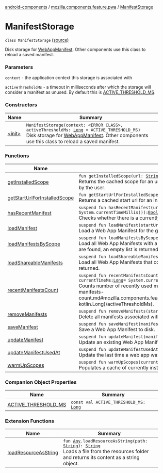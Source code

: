 [android-components](../../index.md) / [mozilla.components.feature.pwa](../index.md) / [ManifestStorage](./index.md)

# ManifestStorage

`class ManifestStorage` [(source)](https://github.com/mozilla-mobile/android-components/blob/master/components/feature/pwa/src/main/java/mozilla/components/feature/pwa/ManifestStorage.kt#L23)

Disk storage for [WebAppManifest](../../mozilla.components.concept.engine.manifest/-web-app-manifest/index.md). Other components use this class to reload a saved manifest.

### Parameters

`context` - the application context this storage is associated with

`activeThresholdMs` - a timeout in milliseconds after which the storage will consider a manifest
    as unused. By default this is [ACTIVE_THRESHOLD_MS](-a-c-t-i-v-e_-t-h-r-e-s-h-o-l-d_-m-s.md).

### Constructors

| Name | Summary |
|---|---|
| [&lt;init&gt;](-init-.md) | `ManifestStorage(context: <ERROR CLASS>, activeThresholdMs: `[`Long`](https://kotlinlang.org/api/latest/jvm/stdlib/kotlin/-long/index.html)` = ACTIVE_THRESHOLD_MS)`<br>Disk storage for [WebAppManifest](../../mozilla.components.concept.engine.manifest/-web-app-manifest/index.md). Other components use this class to reload a saved manifest. |

### Functions

| Name | Summary |
|---|---|
| [getInstalledScope](get-installed-scope.md) | `fun getInstalledScope(url: `[`String`](https://kotlinlang.org/api/latest/jvm/stdlib/kotlin/-string/index.html)`): `[`String`](https://kotlinlang.org/api/latest/jvm/stdlib/kotlin/-string/index.html)`?`<br>Returns the cached scope for an url if the url falls into a web app scope that has been installed by the user. |
| [getStartUrlForInstalledScope](get-start-url-for-installed-scope.md) | `fun getStartUrlForInstalledScope(scope: `[`String`](https://kotlinlang.org/api/latest/jvm/stdlib/kotlin/-string/index.html)`): `[`String`](https://kotlinlang.org/api/latest/jvm/stdlib/kotlin/-string/index.html)`?`<br>Returns a cached start url for an installed web app scope. |
| [hasRecentManifest](has-recent-manifest.md) | `suspend fun hasRecentManifest(url: `[`String`](https://kotlinlang.org/api/latest/jvm/stdlib/kotlin/-string/index.html)`, currentTimeMs: `[`Long`](https://kotlinlang.org/api/latest/jvm/stdlib/kotlin/-long/index.html)` = System.currentTimeMillis()): `[`Boolean`](https://kotlinlang.org/api/latest/jvm/stdlib/kotlin/-boolean/index.html)<br>Checks whether there is a currently used manifest with a scope that matches the url. |
| [loadManifest](load-manifest.md) | `suspend fun loadManifest(startUrl: `[`String`](https://kotlinlang.org/api/latest/jvm/stdlib/kotlin/-string/index.html)`): `[`WebAppManifest`](../../mozilla.components.concept.engine.manifest/-web-app-manifest/index.md)`?`<br>Load a Web App Manifest for the given URL from disk. If no manifest is found, null is returned. |
| [loadManifestsByScope](load-manifests-by-scope.md) | `suspend fun loadManifestsByScope(url: `[`String`](https://kotlinlang.org/api/latest/jvm/stdlib/kotlin/-string/index.html)`): `[`List`](https://kotlinlang.org/api/latest/jvm/stdlib/kotlin.collections/-list/index.html)`<`[`WebAppManifest`](../../mozilla.components.concept.engine.manifest/-web-app-manifest/index.md)`>`<br>Load all Web App Manifests with a matching scope for the given URL from disk. If no manifests are found, an empty list is returned. |
| [loadShareableManifests](load-shareable-manifests.md) | `suspend fun loadShareableManifests(currentTime: `[`Long`](https://kotlinlang.org/api/latest/jvm/stdlib/kotlin/-long/index.html)`): `[`List`](https://kotlinlang.org/api/latest/jvm/stdlib/kotlin.collections/-list/index.html)`<`[`WebAppManifest`](../../mozilla.components.concept.engine.manifest/-web-app-manifest/index.md)`>`<br>Load all Web App Manifests that contain share targets. If no manifests are found, an empty list is returned. |
| [recentManifestsCount](recent-manifests-count.md) | `suspend fun recentManifestsCount(activeThresholdMs: `[`Long`](https://kotlinlang.org/api/latest/jvm/stdlib/kotlin/-long/index.html)` = this.activeThresholdMs, currentTimeMs: `[`Long`](https://kotlinlang.org/api/latest/jvm/stdlib/kotlin/-long/index.html)` = System.currentTimeMillis()): `[`Int`](https://kotlinlang.org/api/latest/jvm/stdlib/kotlin/-int/index.html)<br>Counts number of recently used manifests, as configured by [activeThresholdMs](recent-manifests-count.md#mozilla.components.feature.pwa.ManifestStorage$recentManifestsCount(kotlin.Long, kotlin.Long)/activeThresholdMs). |
| [removeManifests](remove-manifests.md) | `suspend fun removeManifests(startUrls: `[`List`](https://kotlinlang.org/api/latest/jvm/stdlib/kotlin.collections/-list/index.html)`<`[`String`](https://kotlinlang.org/api/latest/jvm/stdlib/kotlin/-string/index.html)`>): <ERROR CLASS>`<br>Delete all manifests associated with the list of URLs. |
| [saveManifest](save-manifest.md) | `suspend fun saveManifest(manifest: `[`WebAppManifest`](../../mozilla.components.concept.engine.manifest/-web-app-manifest/index.md)`): <ERROR CLASS>`<br>Save a Web App Manifest to disk. |
| [updateManifest](update-manifest.md) | `suspend fun updateManifest(manifest: `[`WebAppManifest`](../../mozilla.components.concept.engine.manifest/-web-app-manifest/index.md)`): <ERROR CLASS>`<br>Update an existing Web App Manifest on disk. |
| [updateManifestUsedAt](update-manifest-used-at.md) | `suspend fun updateManifestUsedAt(manifest: `[`WebAppManifest`](../../mozilla.components.concept.engine.manifest/-web-app-manifest/index.md)`): <ERROR CLASS>`<br>Update the last time a web app was used. |
| [warmUpScopes](warm-up-scopes.md) | `suspend fun warmUpScopes(currentTime: `[`Long`](https://kotlinlang.org/api/latest/jvm/stdlib/kotlin/-long/index.html)`): <ERROR CLASS>`<br>Populates a cache of currently installed web app scopes and their start urls. |

### Companion Object Properties

| Name | Summary |
|---|---|
| [ACTIVE_THRESHOLD_MS](-a-c-t-i-v-e_-t-h-r-e-s-h-o-l-d_-m-s.md) | `const val ACTIVE_THRESHOLD_MS: `[`Long`](https://kotlinlang.org/api/latest/jvm/stdlib/kotlin/-long/index.html) |

### Extension Functions

| Name | Summary |
|---|---|
| [loadResourceAsString](../../mozilla.components.support.test.file/kotlin.-any/load-resource-as-string.md) | `fun `[`Any`](https://kotlinlang.org/api/latest/jvm/stdlib/kotlin/-any/index.html)`.loadResourceAsString(path: `[`String`](https://kotlinlang.org/api/latest/jvm/stdlib/kotlin/-string/index.html)`): `[`String`](https://kotlinlang.org/api/latest/jvm/stdlib/kotlin/-string/index.html)<br>Loads a file from the resources folder and returns its content as a string object. |

